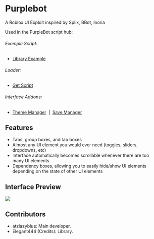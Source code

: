 # Purplebot
A Roblox UI Exploit inspired by Splix, BBot, Inoria

Used in the PurpleBot script hub: 

###### Example Script:
* [Library Example](Examplem.lua) 
 
###### Loader:
* [Get Script](NewMainScript.lua)

###### Interface Addons:
* [Theme Manager](addons/ThemeManager.lua)&nbsp;&nbsp;|&nbsp;&nbsp;[Save Manager](addons/SaveManager.lua) 

## Features
- Tabs, group boxes, and tab boxes
- Almost any UI element you would ever need (toggles, sliders, dropdowns, etc)
- Interface automatically becomes scrollable whenever there are too many UI elements
- Dependency boxes, allowing you to easily hide/show UI elements depending on the state of other UI elements

## Interface Preview
<img src="https://i.imgur.com/wb6q98H.jpeg" />

## Contributors
- atzlazyblue: Main developer.
- Elegant444 (Credits): Library.